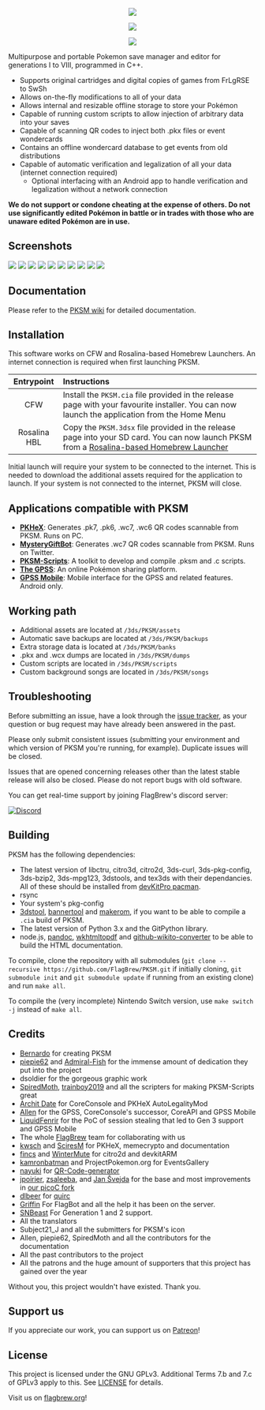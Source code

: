 <p align="center"><img src="https://raw.githubusercontent.com/FlagBrew/PKSM/master/assets/banner.png" /></p>
<p align="center"><img src="https://img.shields.io/badge/License-GPLv3-blue.svg" /></p>
<p align="center"><img src="https://github.com/FlagBrew/PKSM/workflows/CI/badge.svg" /></p>

Multipurpose and portable Pokemon save manager and editor for generations I to VIII, programmed in
C++.

- Supports original cartridges and digital copies of games from FrLgRSE to SwSh
- Allows on-the-fly modifications to all of your data
- Allows internal and resizable offline storage to store your Pokémon
- Capable of running custom scripts to allow injection of arbitrary data into
  your saves
- Capable of scanning QR codes to inject both .pkx files or event wondercards
- Contains an offline wondercard database to get events from old distributions
- Capable of automatic verification and legalization of all your data (internet connection required)
  - Optional interfacing with an Android app to handle verification and legalization without a network connection

**We do not support or condone cheating at the expense of others. Do not use
significantly edited Pokémon in battle or in trades with those who are unaware
edited Pokémon are in use.**

## Screenshots

![](https://i.imgur.com/HeRfuyl.png) ![](https://i.imgur.com/1GQsSbl.png)
![](https://i.imgur.com/2nePNbY.png) ![](https://i.imgur.com/nLSknIq.png)
![](https://i.imgur.com/2G7zbBH.png) ![](https://i.imgur.com/KPMIoHa.png)
![](https://i.imgur.com/LKnAcHI.png) ![](https://i.imgur.com/NaWoUIa.png)
![](https://i.imgur.com/0VSTcgA.png) ![](https://i.imgur.com/0g7O9y7.png)

## Documentation

Please refer to the [PKSM wiki](https://github.com/FlagBrew/PKSM/wiki) for
detailed documentation.

## Installation

This software works on CFW and Rosalina-based Homebrew Launchers. An internet
connection is required when first launching PKSM.

|  Entrypoint  | Instructions                                                                                                                                                                     |
| :----------: | :------------------------------------------------------------------------------------------------------------------------------------------------------------------------------- |
|     CFW      | Install the `PKSM.cia` file provided in the release page with your favourite installer. You can now launch the application from the Home Menu                                    |
| Rosalina HBL | Copy the `PKSM.3dsx` file provided in the release page into your SD card. You can now launch PKSM from a [Rosalina-based Homebrew Launcher](https://github.com/fincs/new-hbmenu) |

Initial launch will require your system to be connected to the internet. This is
needed to download the additional assets required for the application to launch.
If your system is not connected to the internet, PKSM will close.

## Applications compatible with PKSM

- **[PKHeX](https://github.com/kwsch/PKHeX)**: Generates .pk7, .pk6, .wc7, .wc6
  QR codes scannable from PKSM. Runs on PC.
- **[MysteryGiftBot](https://twitter.com/mysterygiftbot)**: Generates .wc7 QR
  codes scannable from PKSM. Runs on Twitter.
- **[PKSM-Scripts](https://github.com/FlagBrew/PKSM-Scripts)**: A toolkit to
  develop and compile .pksm and .c scripts.
- **[The GPSS](https://flagbrew.org/gpss)**: An online Pokémon sharing platform.
- **[GPSS Mobile](https://play.google.com/store/apps/details?id=com.flagbrew.gpss_mobile)**: Mobile interface for the GPSS and related features. Android only.

## Working path

- Additional assets are located at `/3ds/PKSM/assets`
- Automatic save backups are located at `/3ds/PKSM/backups`
- Extra storage data is located at `/3ds/PKSM/banks`
- .pkx and .wcx dumps are located in `/3ds/PKSM/dumps`
- Custom scripts are located in `/3ds/PKSM/scripts`
- Custom background songs are located in `/3ds/PKSM/songs`

## Troubleshooting

Before submitting an issue, have a look through the [issue tracker](https://github.com/FlagBrew/PKSM/issues), as your
question or bug request may have already been answered in the past.

Please only submit consistent issues (submitting your environment and which
version of PKSM you're running, for example). Duplicate issues will be closed.

Issues that are opened concerning releases other than the latest stable release will also be closed. Please do not report bugs with old software.

You can get real-time support by joining FlagBrew's discord server:

[![Discord](https://discordapp.com/api/guilds/278222834633801728/widget.png?style=banner3&time-)](https://discord.gg/bGKEyfY)

## Building

PKSM has the following dependencies:

- The latest version of libctru, citro3d, citro2d, 3ds-curl, 3ds-pkg-config, 3ds-bzip2, 3ds-mpg123, 3dstools, and tex3ds with
  their dependancies. All of these should be installed from [devKitPro
  pacman](https://devkitpro.org/wiki/devkitPro_pacman).
- rsync
- Your system's pkg-config
- [3dstool](https://github.com/dnasdw/3dstool/releases),
  [bannertool](https://github.com/Steveice10/bannertool/releases) and
  [makerom](https://github.com/profi200/Project_CTR/releases), if you want to be
  able to compile a `.cia` build of PKSM.
- The latest version of Python 3.x and the GitPython library.
- node.js, [pandoc](https://pandoc.org/), [wkhtmltopdf](https://wkhtmltopdf.org)
  and
  [github-wikito-converter](https://www.npmjs.com/package/github-wikito-converter)
  to be able to build the HTML documentation.

To compile, clone the repository with all submodules (`git clone --recursive
https://github.com/FlagBrew/PKSM.git` if initially cloning, `git submodule init`
and `git submodule update` if running from an existing clone) and run `make
all`.

To compile the (very incomplete) Nintendo Switch version, use `make switch -j`
instead of `make all`.

## Credits

- [Bernardo](https://github.com/BernardoGiordano/) for creating PKSM
- [piepie62](https://github.com/piepie62) and
  [Admiral-Fish](https://github.com/Admiral-Fish) for the immense amount of
  dedication they put into the project
- dsoldier for the gorgeous graphic work
- [SpiredMoth](https://github.com/SpiredMoth),
  [trainboy2019](https://github.com/trainboy2019) and all the scripters for
  making PKSM-Scripts great
- [Archit Date](https://github.com/architdate) for CoreConsole and PKHeX AutoLegalityMod
- [Allen](https://github.com/FM1337) for the GPSS, CoreConsole's successor, CoreAPI and GPSS Mobile
- [LiquidFenrir](https://github.com/LiquidFenrir) for the PoC of session stealing that led to Gen 3 support and GPSS Mobile
- The whole [FlagBrew](https://github.com/FlagBrew) team for collaborating with
  us
- [kwsch](https://github.com/kwsch) and [SciresM](https://github.com/SciresM)
  for PKHeX, memecrypto and documentation
- [fincs](https://github.com/fincs) and
  [WinterMute](https://github.com/WinterMute) for citro2d and devkitARM
- [kamronbatman](https://github.com/kamronbatman) and ProjectPokemon.org for
  EventsGallery
- [nayuki](https://github.com/nayuki) for [QR-Code-generator](https://github.com/nayuki/QR-Code-generator)
- [jpoirier](https://github.com/jpoirier), [zsaleeba](https://gitlab.com/zsaleeba), and [Jan Švejda](https://gitlab.com/jenda.svejda) for the base and most improvements in [our picoC fork](https://github.com/FlagBrew/picoc)
- [dlbeer](https://github.com/dlbeer) for [quirc](https://github.com/dlbeer/quirc)
- [Griffin](https://github.com/GriffinG1) For FlagBot and all the help it has been on the server.
- [SNBeast](https://github.com/SNBeast) For Generation 1 and 2 support.
- All the translators
- Subject21_J and all the submitters for PKSM's icon
- Allen, piepie62, SpiredMoth and all the contributors for the documentation
- All the past contributors to the project
- All the patrons and the huge amount of supporters that this project has gained
  over the year

Without you, this project wouldn't have existed. Thank you.

## Support us

If you appreciate our work, you can support us on
[Patreon](https://www.patreon.com/FlagBrew)!

## License

This project is licensed under the GNU GPLv3. Additional Terms 7.b and 7.c of
GPLv3 apply to this. See
[LICENSE](https://github.com/FlagBrew/PKSM/blob/master/LICENSE) for details.

Visit us on [flagbrew.org](https://flagbrew.org/)!
